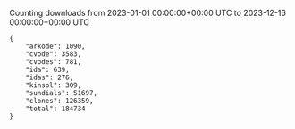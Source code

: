 
Counting downloads from 2023-01-01 00:00:00+00:00 UTC to 2023-12-16 00:00:00+00:00 UTC

```
{
    "arkode": 1090,
    "cvode": 3583,
    "cvodes": 781,
    "ida": 639,
    "idas": 276,
    "kinsol": 309,
    "sundials": 51697,
    "clones": 126359,
    "total": 184734
}
```
